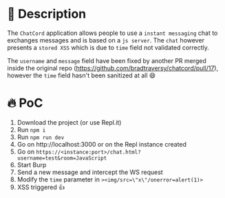 # :bug: Description

The `ChatCord` application allows people to use a `instant messaging` chat to exchanges messages and is based on a `js server`.
The `chat` however presents a `stored XSS` which is due to `time` field not validated correctly.

The `username` and `message` field have been fixed by another PR merged inside the original repo (https://github.com/bradtraversy/chatcord/pull/17), however the `time` field hasn't been sanitized at all :smile:

# :fire: PoC

1. Download the project (or use Repl.it)
2. Run `npm i`
3. Run `npm run dev`
4. Go on http://localhost:3000 or on the Repl instance created
5. Go on `https://<instance:port>/chat.html?username=test&room=JavaScript`
6. Start Burp
7. Send a new message and intercept the WS request
8. Modify the `time` parameter in `><img/src=\"x\"/onerror=alert(1)>`
9. XSS triggered :+1:
